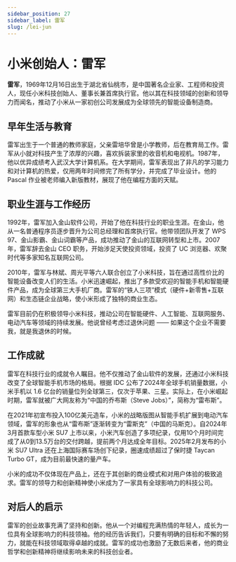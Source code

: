 ```yaml
---
sidebar_position: 27
sidebar_label: 雷军
slug: /lei-jun
---
```


# 小米创始人：雷军

**雷军**，1969年12月16日出生于湖北省仙桃市，是中国著名企业家、工程师和投资人，现任小米科技创始人、董事长兼首席执行官。他以其在科技领域的创新和领导力而闻名，推动了小米从一家初创公司发展成为全球领先的智能设备制造商。

## 早年生活与教育

雷军出生于一个普通的教师家庭，父亲雷培华曾是小学教师，后在教育局工作。雷军从小就对科技产生了浓厚的兴趣，喜欢拆装家里的收音机和电视机。1987年，他以优异成绩考入武汉大学计算机系。在大学期间，雷军表现出了非凡的学习能力和对计算机的热爱，仅用两年时间修完了所有学分，并完成了毕业设计。他的 Pascal 作业被老师编入新版教材，展现了他在编程方面的天赋。

## 职业生涯与工作经历

1992年，雷军加入金山软件公司，开始了他在科技行业的职业生涯。在金山，他从一名普通程序员逐步晋升为公司总经理和首席执行官。他带领团队开发了 WPS 97、金山影霸、金山词霸等产品，成功推动了金山的互联网转型和上市。2007年，雷军辞去金山 CEO 职务，开始涉足天使投资领域，投资了 UC 浏览器、欢聚时代等多家知名互联网公司。

2010年，雷军与林斌、周光平等六人联合创立了小米科技，旨在通过高性价比的智能设备改变人们的生活。小米迅速崛起，推出了多款受欢迎的智能手机和智能硬件产品，成为全球第三大手机厂商。雷军的“铁人三项”模式（硬件+新零售+互联网）和生态链企业战略，使小米形成了独特的商业生态。

雷军目前仍在积极领导小米科技，推动公司在智能硬件、人工智能、互联网服务、电动汽车等领域的持续发展。他说曾经考虑过退休问题 —— 如果这个企业不需要我，就是我退休的时候。

## 工作成就

雷军在科技行业的成就令人瞩目。他不仅推动了金山软件的发展，还通过小米科技改变了全球智能手机市场的格局。根据 IDC 公布了2024年全球手机销量数据，小米手机以 1.6 亿台的销量位列全球第三，仅次于苹果、三星。实际上，在小米崛起时期，雷军就被广大网友称为“中国的乔布斯（Steve Jobs）”，简称为“雷布斯”。

在2021年初宣布投入100亿美元造车，小米的战略版图从智能手机扩展到电动汽车领域，雷军的形象也从“雷布斯”逐渐转变为“雷斯克”（中国的马斯克）。自2024年3月首款车型小米 SU7 上市以来，小米汽车创造了多项纪录，仅用10个月时间完成了从0到13.5万台的交付跨越，提前两个月达成全年目标。2025年2月发布的小米 SU7 Ultra 还在上海国际赛车场创下纪录，圈速成绩超过了保时捷 Taycan Turbo GT，成为目前最快速的量产车。

小米的成功不仅体现在产品上，还在于其创新的商业模式和对用户体验的极致追求。雷军的领导力和创新精神使小米成为了一家具有全球影响力的科技公司。

## 对后人的启示

雷军的创业故事充满了坚持和创新。他从一个对编程充满热情的年轻人，成长为一位具有全球影响力的科技领袖。他的经历告诉我们，只要有明确的目标和不懈的努力，就能在科技领域取得卓越的成就。雷军的成功也激励了无数后来者，他的商业哲学和创新精神将继续影响未来的科技创业者。
